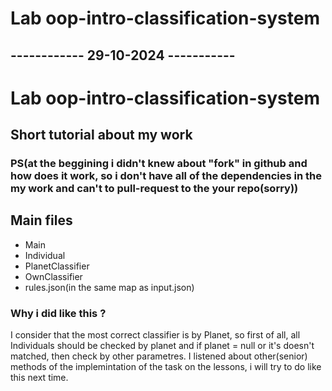 # Lab oop-intro-classification-system

## ------------ 29-10-2024 -----------


# Lab oop-intro-classification-system

## Short tutorial about my work

### PS(at the beggining i didn't knew about "fork" in github and how does it work, so i don't have all of the dependencies in the my work and can't to pull-request to the your repo(sorry))

## Main files
- Main
- Individual
- PlanetClassifier
- OwnClassifier
- rules.json(in the same map as input.json)


### Why i did like this ? 
I consider that the most correct classifier is by Planet, so first of all, all Individuals should be checked by planet and if planet = null or it's doesn't matched, then check by other parametres. 
I listened about other(senior) methods of the implemintation of the task on the lessons, i will try to do like this next time. 

